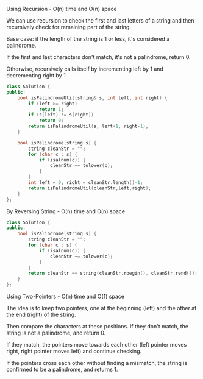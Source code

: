 <p>Using Recursion - O(n) time and O(n) space

We can use recursion to check the first and last letters of a string and then recursively check for remaining part of the string.

Base case: if the length of the string is 1 or less, it's considered a palindrome.

If the first and last characters don't match, it's not a palindrome, return 0.

Otherwise, recursively calls itself by incrementing left by 1 and decrementing right by 1</p>

```cpp
class Solution {
public:
    bool isPalindromeUtil(string& s, int left, int right) {
        if (left >= right)
            return 1;
        if (s[left] != s[right])
            return 0;
        return isPalindromeUtil(s, left+1, right-1);
    }

    bool isPalindrome(string s) {
        string cleanStr = "";
        for (char c : s) {
            if (isalnum(c)) {
                cleanStr += tolower(c);
            }
        }
        int left = 0, right = cleanStr.length()-1;
        return isPalindromeUtil(cleanStr,left,right);
    }
};
```

<p>By Reversing String - O(n) time and O(n) space </p>

```cpp
class Solution {
public:
    bool isPalindrome(string s) {
        string cleanStr = "";
        for (char c : s) {
            if (isalnum(c)) {
                cleanStr += tolower(c);
            }
        }
        return cleanStr == string(cleanStr.rbegin(), cleanStr.rend());
    }
};
```

<p>Using Two-Pointers - O(n) time and O(1) space

The idea is to keep two pointers, one at the beginning (left) and the other at the end (right) of the string.

Then compare the characters at these positions. If they don't match, the string is not a palindrome, and return 0.

If they match, the pointers move towards each other (left pointer moves right, right pointer moves left) and continue checking.

If the pointers cross each other without finding a mismatch, the string is confirmed to be a palindrome, and returns 1.</p>


